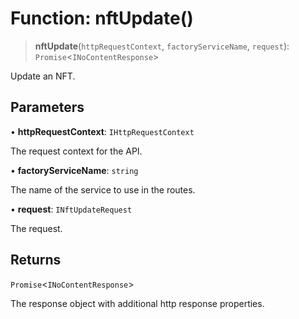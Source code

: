 # Function: nftUpdate()

> **nftUpdate**(`httpRequestContext`, `factoryServiceName`, `request`): `Promise`\<`INoContentResponse`\>

Update an NFT.

## Parameters

• **httpRequestContext**: `IHttpRequestContext`

The request context for the API.

• **factoryServiceName**: `string`

The name of the service to use in the routes.

• **request**: `INftUpdateRequest`

The request.

## Returns

`Promise`\<`INoContentResponse`\>

The response object with additional http response properties.
